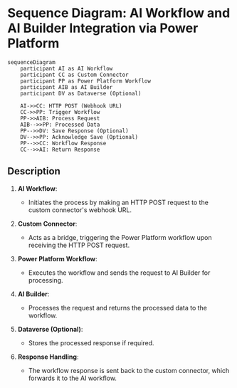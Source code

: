# Sequence Diagram: AI Workflow and AI Builder Integration via Power Platform

```mermaid
sequenceDiagram
    participant AI as AI Workflow
    participant CC as Custom Connector
    participant PP as Power Platform Workflow
    participant AIB as AI Builder
    participant DV as Dataverse (Optional)

    AI->>CC: HTTP POST (Webhook URL)
    CC->>PP: Trigger Workflow
    PP->>AIB: Process Request
    AIB-->>PP: Processed Data
    PP-->>DV: Save Response (Optional)
    DV-->>PP: Acknowledge Save (Optional)
    PP-->>CC: Workflow Response
    CC-->>AI: Return Response
```

## Description
1. **AI Workflow**:
   - Initiates the process by making an HTTP POST request to the custom connector's webhook URL.

2. **Custom Connector**:
   - Acts as a bridge, triggering the Power Platform workflow upon receiving the HTTP POST request.

3. **Power Platform Workflow**:
   - Executes the workflow and sends the request to AI Builder for processing.

4. **AI Builder**:
   - Processes the request and returns the processed data to the workflow.

5. **Dataverse (Optional)**:
   - Stores the processed response if required.

6. **Response Handling**:
   - The workflow response is sent back to the custom connector, which forwards it to the AI workflow.

